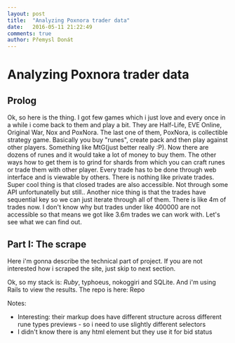 ```yaml
---
layout: post
title:  "Analyzing Poxnora trader data"
date:   2016-05-11 21:22:49
comments: true
author: Přemysl Donát
---
```

# Analyzing Poxnora trader data

## Prolog

Ok, so here is the thing. I got few games which i just love and every once in a while i come back to them and play a bit. They are Half-Life, EVE Online, Original War, Nox and PoxNora. The last one of them, PoxNora, is collectible strategy game. Basically you buy "runes", create pack and then play against other players. Something like MtG(just better really :P). Now there are dozens of runes and it would take a lot of money to buy them. The other ways how to get them is to grind for shards from which you can craft runes or trade them with other player. Every trade has to be done through web interface and is viewable by others. There is nothing like private trades. Super cool thing is that closed trades are also accessible. Not through some API unfortunatelly but still.. Another nice thing is that the trades have sequential key so we can just iterate through all of them. There is like 4m of trades now. I don't know why but trades under like 400000 are not accessible so that means we got like 3.6m trades we can work with. Let's see what we can find out.

## Part I: The scrape

Here i'm gonna describe the technical part of project. If you are not interested how i scraped the site, just skip to next section.

Ok, so my stack is: *Ruby*, typhoeus, nokoggiri and SQLite. And i'm using Rails to view the results. The repo is here: Repo

Notes:
- Interesting: their markup does have different structure across different rune types previews - so i need to use slightly different selectors
- I didn't know there is any html element <font> but they use it for bid status
